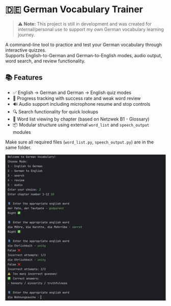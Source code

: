 # 🇩🇪 German Vocabulary Trainer

> ⚠️ **Note:** This project is still in development and was created for internal/personal use to support my own German vocabulary learning journey.

A command-line tool to practice and test your German vocabulary through interactive quizzes.  
Supports English-to-German and German-to-English modes, audio output, word search, and review functionality.

## 📚 Features

- ✅ English → German and German → English quiz modes
- 🎯 Progress tracking with success rate and weak word review
- 🔊 Audio support including microphone resume and stop controls
- 🔍 Search functionality for quick lookups
- 📖 Word list viewing by chapter (based on Netzwek B1 - Glossary)
- 📦 Modular structure using external `word_list` and `speech_output` modules


Make sure all required files (`word_list.py`, `speech_output.py`) are in the same folder.


![image alt](https://github.com/Mankind001/German-vocab/blob/5595d9d0eccbb7bbf7d0597c1d401bc45116e608/Screenshot%202025-06-27%20at%2001.14.04.png)
